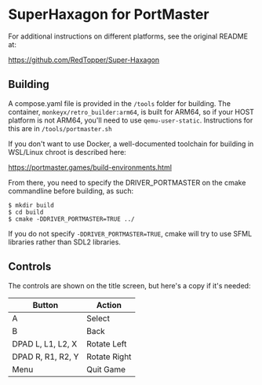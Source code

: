 # SuperHaxagon for PortMaster

For additional instructions on different platforms, see the original README at:

https://github.com/RedTopper/Super-Haxagon

## Building

A compose.yaml file is provided in the `/tools` folder for building. The container,
`monkeyx/retro_builder:arm64`, is built for ARM64, so if your HOST platform is not ARM64,
you'll need to use `qemu-user-static`. Instructions for this are in `/tools/portmaster.sh`

If you don't want to use Docker, a well-documented toolchain for building in WSL/Linux 
chroot is described here:

https://portmaster.games/build-environments.html

From there, you need to specify the DRIVER_PORTMASTER on the cmake commandline before
building, as such:

```
$ mkdir build
$ cd build
$ cmake -DDRIVER_PORTMASTER=TRUE ../
```

If you do not specify `-DDRIVER_PORTMASTER=TRUE`, cmake will try to use SFML libraries
rather than SDL2 libraries.

## Controls

The controls are shown on the title screen, but here's a copy if it's needed:

| Button | Action |
|--|--| 
|A|Select|
|B|Back|
|DPAD L, L1, L2, X|Rotate Left|
|DPAD R, R1, R2, Y|Rotate Right|
|Menu|Quit Game|


